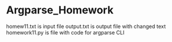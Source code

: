 # Argparse_Homework

homew11.txt is input file
output.txt is output file with changed text
homework11.py is file with code for argparse CLI 
